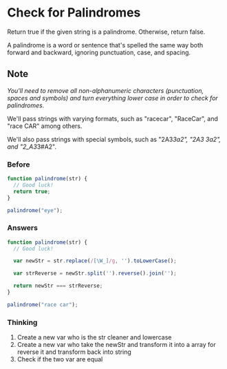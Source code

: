 # Check for Palindromes

Return true if the given string is a palindrome. Otherwise, return false.

A palindrome is a word or sentence that's spelled the same
way both forward and backward, ignoring punctuation, case, and spacing.

## Note
 *You'll need to remove all non-alphanumeric characters (punctuation, spaces and symbols) and turn everything lower case in order to check for palindromes.*

We'll pass strings with varying formats, such as "racecar", "RaceCar", and "race CAR" among others.

We'll also pass strings with special symbols, such as "2A3*3a2", "2A3 3a2", and "2_A3*3#A2".

### Before

```javascript
function palindrome(str) {
  // Good luck!
  return true;
}

palindrome("eye");
```

### Answers

```javascript
function palindrome(str) {
  // Good luck!

  var newStr = str.replace(/[\W_]/g, '').toLowerCase();

  var strReverse = newStr.split('').reverse().join('');

  return newStr === strReverse;
}

palindrome("race car");
```

### Thinking

1. Create a new var who is the str cleaner and lowercase
2. Create a new var who take the newStr and transform it into a array for
reverse it and transform back into string
3. Check if the two var are equal